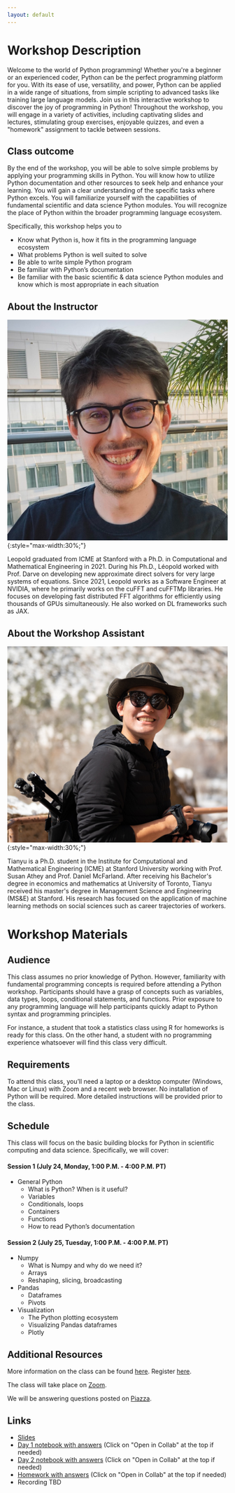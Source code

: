 ```yaml
---
layout: default
---
```


# Workshop Description
Welcome to the world of Python programming! Whether you're a beginner or an experienced coder, Python can be the perfect programming platform for you. With its ease of use, versatility, and power, Python can be applied in a wide range of situations, from simple scripting to advanced tasks like training large language models. Join us in this interactive workshop to discover the joy of programming in Python! Throughout the workshop, you will engage in a variety of activities, including captivating slides and lectures, stimulating group exercises, enjoyable quizzes, and even a "homework" assignment to tackle between sessions.

## Class outcome
By the end of the workshop, you will be able to solve simple problems by applying your programming skills in Python. You will know how to utilize Python documentation and other resources to seek help and enhance your learning. You will gain a clear understanding of the specific tasks where Python excels. You will familiarize yourself with the capabilities of fundamental scientific and data science Python modules. You will recognize the place of Python within the broader programming language ecosystem.

Specifically, this workshop helps you to
- Know what Python is, how it fits in the programming language ecosystem
- What problems Python is well suited to solve
- Be able to write simple Python program
- Be familiar with Python’s documentation
- Be familiar with the basic scientific & data science Python modules and know which is most appropriate in each situation

## About the Instructor
![Leopold](/assets/img/leopold.jpg){:style="max-width:30%;"}

Leopold graduated from ICME at Stanford with a Ph.D. in Computational and Mathematical Engineering in 2021. During his Ph.D., Léopold worked with Prof. Darve on developing new approximate direct solvers for very large systems of equations. Since 2021, Leopold works as a Software Engineer at NVIDIA, where he primarily works on the cuFFT and cuFFTMp libraries. He focuses on developing fast distributed FFT algorithms for efficiently using thousands of GPUs simultaneously. He also worked on DL frameworks such as JAX.

## About the Workshop Assistant
![Tianyu](/assets/img/tianyu.jpg){:style="max-width:30%;"}

Tianyu is a Ph.D. student in the Institute for Computational and Mathematical Engineering (ICME) at Stanford University working with Prof. Susan Athey and Prof. Daniel McFarland. After receiving his Bachelor's degree in economics and mathematics at University of Toronto, Tianyu received his master's degree in Management Science and Engineering (MS&E) at Stanford. His research has focused on the application of machine learning methods on social sciences such as career trajectories of workers.

# Workshop Materials

## Audience
This class assumes no prior knowledge of Python. However, familiarity with fundamental programming concepts is required before attending a Python workshop. Participants should have a grasp of concepts such as variables, data types, loops, conditional statements, and functions. Prior exposure to any programming language will help participants quickly adapt to Python syntax and programming principles.

For instance, a student that took a statistics class using R for homeworks is ready for this class. On the other hand, a student with no programming experience whatsoever will find this class very difficult.

## Requirements
To attend this class, you’ll need a laptop or a desktop computer (Windows, Mac or Linux) with Zoom and a recent web browser. No installation of Python will be required. More detailed instructions will be provided prior to the class.

## Schedule
This class will focus on the basic building blocks for Python in scientific computing and data science. Specifically, we will cover:

#### Session 1 (July 24, Monday, 1:00 P.M. - 4:00 P.M. PT)
- General Python
  - What is Python? When is it useful?
  - Variables
  - Conditionals, loops
  - Containers
  - Functions
  - How to read Python’s documentation

#### Session 2 (July 25, Tuesday, 1:00 P.M. - 4:00 P.M. PT)
- Numpy
  - What is Numpy and why do we need it?
  - Arrays
  - Reshaping, slicing, broadcasting
- Pandas
  - Dataframes
  - Pivots
- Visualization
  - The Python plotting ecosystem
  - Visualizing Pandas dataframes
  - Plotly

## Additional Resources
More information on the class can be found [here](https://icme.stanford.edu/icme-summer-workshops-2023-details#02). Register [here](https://icme.stanford.edu/icme-summer-workshops-2023-fundamentals-data-science). 

The class will take place on [Zoom](https://stanford.zoom.us/j/99081966671?pwd=QitGZktCV2JQcSsvU284c3JlenY4UT09).

We will be answering questions posted on [Piazza](https://piazza.com/stanford/summer2023/icmeintropythonworkshop).

## Links
- [Slides](https://docs.google.com/presentation/d/1JoW5JSCjiXT5ojQk071oR9BKc0o2I75Z15KLnEC_qQA/edit?usp=drive_link)
- [Day 1 notebook with answers](https://drive.google.com/file/d/1xZFJuKdKIGYlaCJjAqGJEXj8z_MEB0Nh/view?usp=drive_link) (Click on "Open in Collab" at the top if needed)
- [Day 2 notebook with answers](https://drive.google.com/file/d/16ijuPZcsLkwRWrcKANQzKep8a2D-M1Jw/view?usp=drive_link) (Click on "Open in Collab" at the top if needed)
- [Homework with answers](https://colab.research.google.com/drive/1HGYHFfFpXksfTQ7vXifvqlY0hobE3Dsc?usp=drive_link) (Click on "Open in Collab" at the top if needed)
- Recording TBD
